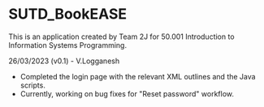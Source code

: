# SUTD_BookEASE
This is an application created by Team 2J for 50.001 Introduction to Information Systems Programming.

26/03/2023 (v0.1) - V.Logganesh
- Completed the login page with the relevant XML outlines and the Java scripts.
- Currently, working on bug fixes for "Reset password" workflow.
